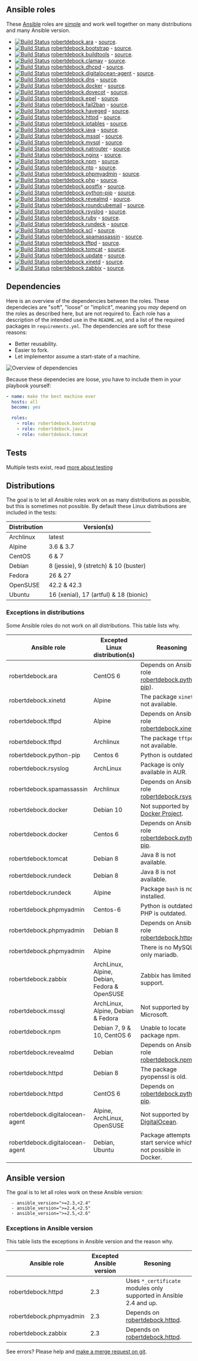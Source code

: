 ## Ansible roles
These [Ansible](https://www.ansible.com/) roles are [simple](style.html) and work well together on many distributions and many Ansible version.
- [![Build Status](https://api.travis-ci.org/robertdebock/ansible-role-ara.svg?branch=master)](https://travis-ci.org/robertdebock/ansible-role-ara) [robertdebock.ara](https://galaxy.ansible.com/robertdebock/ara/) - [source](https://github.com/robertdebock/ansible-role-ara).
- [![Build Status](https://api.travis-ci.org/robertdebock/ansible-role-bootstrap.svg?branch=master)](https://travis-ci.org/robertdebock/ansible-role-bootstrap) [robertdebock.bootstrap](https://galaxy.ansible.com/robertdebock/bootstrap/) - [source](https://github.com/robertdebock/ansible-role-bootstrap).
- [![Build Status](https://api.travis-ci.org/robertdebock/ansible-role-buildtools.svg?branch=master)](https://travis-ci.org/robertdebock/ansible-role-buildtools) [robertdebock.buildtools](https://galaxy.ansible.com/robertdebock/buildtools/) - [source](https://github.com/robertdebock/ansible-role-buildtools).
- [![Build Status](https://api.travis-ci.org/robertdebock/ansible-role-clamav.svg?branch=master)](https://travis-ci.org/robertdebock/ansible-role-clamav) [robertdebock.clamav](https://galaxy.ansible.com/robertdebock/clamav/) - [source](https://github.com/robertdebock/ansible-role-clamav).
- [![Build Status](https://api.travis-ci.org/robertdebock/ansible-role-dhcpd.svg?branch=master)](https://travis-ci.org/robertdebock/ansible-role-dhcpd) [robertdebock.dhcpd](https://galaxy.ansible.com/robertdebock/dhcpd/) - [source](https://github.com/robertdebock/ansible-role-dhcpd).
- [![Build Status](https://api.travis-ci.org/robertdebock/ansible-role-digitalocean-agent.svg?branch=master)](https://travis-ci.org/robertdebock/ansible-role-digitalocean-agent) [robertdebock.digitalocean-agent](https://galaxy.ansible.com/robertdebock/digitalocean-agent/) - [source](https://github.com/robertdebock/ansible-role-digitalocean-agent).
- [![Build Status](https://api.travis-ci.org/robertdebock/ansible-role-dns.svg?branch=master)](https://travis-ci.org/robertdebock/ansible-role-dns) [robertdebock.dns](https://galaxy.ansible.com/robertdebock/dns/) - [source](https://github.com/robertdebock/ansible-role-dns).
- [![Build Status](https://api.travis-ci.org/robertdebock/ansible-role-docker.svg?branch=master)](https://travis-ci.org/robertdebock/ansible-role-docker) [robertdebock.docker](https://galaxy.ansible.com/robertdebock/docker/) - [source](https://github.com/robertdebock/ansible-role-docker).
- [![Build Status](https://api.travis-ci.org/robertdebock/ansible-role-dovecot.svg?branch=master)](https://travis-ci.org/robertdebock/ansible-role-dovecot) [robertdebock.dovecot](https://galaxy.ansible.com/robertdebock/dovecot/) - [source](https://github.com/robertdebock/ansible-role-dovecot).
- [![Build Status](https://api.travis-ci.org/robertdebock/ansible-role-epel.svg?branch=master)](https://travis-ci.org/robertdebock/ansible-role-epel) [robertdebock.epel](https://galaxy.ansible.com/robertdebock/epel/) - [source](https://github.com/robertdebock/ansible-role-epel).
- [![Build Status](https://api.travis-ci.org/robertdebock/ansible-role-fail2ban.svg?branch=master)](https://travis-ci.org/robertdebock/ansible-role-fail2ban) [robertdebock.fail2ban](https://galaxy.ansible.com/robertdebock/fail2ban/) - [source](https://github.com/robertdebock/ansible-role-fail2ban).
- [![Build Status](https://api.travis-ci.org/robertdebock/ansible-role-haveged.svg?branch=master)](https://travis-ci.org/robertdebock/ansible-role-haveged) [robertdebock.haveged](https://galaxy.ansible.com/robertdebock/haveged/) - [source](https://github.com/robertdebock/ansible-role-haveged).
- [![Build Status](https://api.travis-ci.org/robertdebock/ansible-role-httpd.svg?branch=master)](https://travis-ci.org/robertdebock/ansible-role-httpd) [robertdebock.httpd](https://galaxy.ansible.com/robertdebock/httpd/) - [source](https://github.com/robertdebock/ansible-role-httpd).
- [![Build Status](https://api.travis-ci.org/robertdebock/ansible-role-iptables.svg?branch=master)](https://travis-ci.org/robertdebock/ansible-role-iptables) [robertdebock.iptables](https://galaxy.ansible.com/robertdebock/iptables/) - [source](https://github.com/robertdebock/ansible-role-iptables).
- [![Build Status](https://api.travis-ci.org/robertdebock/ansible-role-java.svg?branch=master)](https://travis-ci.org/robertdebock/ansible-role-java) [robertdebock.java](https://galaxy.ansible.com/robertdebock/java/) - [source](https://github.com/robertdebock/ansible-role-java).
- [![Build Status](https://api.travis-ci.org/robertdebock/ansible-role-mssql.svg?branch=master)](https://travis-ci.org/robertdebock/ansible-role-mssql) [robertdebock.mssql](https://galaxy.ansible.com/robertdebock/mssql/) - [source](https://github.com/robertdebock/ansible-role-mssql).
- [![Build Status](https://api.travis-ci.org/robertdebock/ansible-role-mysql.svg?branch=master)](https://travis-ci.org/robertdebock/ansible-role-mysql) [robertdebock.mysql](https://galaxy.ansible.com/robertdebock/mysql/) - [source](https://github.com/robertdebock/ansible-role-mysql).
- [![Build Status](https://api.travis-ci.org/robertdebock/ansible-role-natrouter.svg?branch=master)](https://travis-ci.org/robertdebock/ansible-role-natrouter) [robertdebock.natrouter](https://galaxy.ansible.com/robertdebock/natrouter/) - [source](https://github.com/robertdebock/ansible-role-natrouter).
- [![Build Status](https://api.travis-ci.org/robertdebock/ansible-role-nginx.svg?branch=master)](https://travis-ci.org/robertdebock/ansible-role-nginx) [robertdebock.nginx](https://galaxy.ansible.com/robertdebock/nginx/) - [source](https://github.com/robertdebock/ansible-role-nginx).
- [![Build Status](https://api.travis-ci.org/robertdebock/ansible-role-npm.svg?branch=master)](https://travis-ci.org/robertdebock/ansible-role-npm) [robertdebock.npm](https://galaxy.ansible.com/robertdebock/npm/) - [source](https://github.com/robertdebock/ansible-role-npm).
- [![Build Status](https://api.travis-ci.org/robertdebock/ansible-role-ntp.svg?branch=master)](https://travis-ci.org/robertdebock/ansible-role-ntp) [robertdebock.ntp](https://galaxy.ansible.com/robertdebock/ntp/) - [source](https://github.com/robertdebock/ansible-role-ntp).
- [![Build Status](https://api.travis-ci.org/robertdebock/ansible-role-phpmyadmin.svg?branch=master)](https://travis-ci.org/robertdebock/ansible-role-phpmyadmin) [robertdebock.phpmyadmin](https://galaxy.ansible.com/robertdebock/phpmyadmin/) - [source](https://github.com/robertdebock/ansible-role-phpmyadmin).
- [![Build Status](https://api.travis-ci.org/robertdebock/ansible-role-php.svg?branch=master)](https://travis-ci.org/robertdebock/ansible-role-php) [robertdebock.php](https://galaxy.ansible.com/robertdebock/php/) - [source](https://github.com/robertdebock/ansible-role-php).
- [![Build Status](https://api.travis-ci.org/robertdebock/ansible-role-postfix.svg?branch=master)](https://travis-ci.org/robertdebock/ansible-role-postfix) [robertdebock.postfix](https://galaxy.ansible.com/robertdebock/postfix/) - [source](https://github.com/robertdebock/ansible-role-postfix).
- [![Build Status](https://api.travis-ci.org/robertdebock/ansible-role-python-pip.svg?branch=master)](https://travis-ci.org/robertdebock/ansible-role-python-pip) [robertdebock.python-pip](https://galaxy.ansible.com/robertdebock/python-pip/) - [source](https://github.com/robertdebock/ansible-role-python-pip).
- [![Build Status](https://api.travis-ci.org/robertdebock/ansible-role-revealmd.svg?branch=master)](https://travis-ci.org/robertdebock/ansible-role-revealmd) [robertdebock.revealmd](https://galaxy.ansible.com/robertdebock/revealmd/) - [source](https://github.com/robertdebock/ansible-role-revealmd).
- [![Build Status](https://api.travis-ci.org/robertdebock/ansible-role-roundcubemail.svg?branch=master)](https://travis-ci.org/robertdebock/ansible-role-roundcubemail) [robertdebock.roundcubemail](https://galaxy.ansible.com/robertdebock/roundcubemail/) - [source](https://github.com/robertdebock/ansible-role-roundcubemail).
- [![Build Status](https://api.travis-ci.org/robertdebock/ansible-role-rsyslog.svg?branch=master)](https://travis-ci.org/robertdebock/ansible-role-rsyslog) [robertdebock.rsyslog](https://galaxy.ansible.com/robertdebock/rsyslog/) - [source](https://github.com/robertdebock/ansible-role-rsyslog).
- [![Build Status](https://api.travis-ci.org/robertdebock/ansible-role-ruby.svg?branch=master)](https://travis-ci.org/robertdebock/ansible-role-ruby) [robertdebock.ruby](https://galaxy.ansible.com/robertdebock/ruby/) - [source](https://github.com/robertdebock/ansible-role-ruby).
- [![Build Status](https://api.travis-ci.org/robertdebock/ansible-role-rundeck.svg?branch=master)](https://travis-ci.org/robertdebock/ansible-role-rundeck) [robertdebock.rundeck](https://galaxy.ansible.com/robertdebock/rundeck/) - [source](https://github.com/robertdebock/ansible-role-rundeck).
- [![Build Status](https://api.travis-ci.org/robertdebock/ansible-role-scl.svg?branch=master)](https://travis-ci.org/robertdebock/ansible-role-scl) [robertdebock.scl](https://galaxy.ansible.com/robertdebock/scl/) - [source](https://github.com/robertdebock/ansible-role-scl).
- [![Build Status](https://api.travis-ci.org/robertdebock/ansible-role-spamassassin.svg?branch=master)](https://travis-ci.org/robertdebock/ansible-role-spamassassin) [robertdebock.spamassassin](https://galaxy.ansible.com/robertdebock/spamassassin/) - [source](https://github.com/robertdebock/ansible-role-spamassassin).
- [![Build Status](https://api.travis-ci.org/robertdebock/ansible-role-tftpd.svg?branch=master)](https://travis-ci.org/robertdebock/ansible-role-tftpd) [robertdebock.tftpd](https://galaxy.ansible.com/robertdebock/tftpd/) - [source](https://github.com/robertdebock/ansible-role-tftpd).
- [![Build Status](https://api.travis-ci.org/robertdebock/ansible-role-tomcat.svg?branch=master)](https://travis-ci.org/robertdebock/ansible-role-tomcat) [robertdebock.tomcat](https://galaxy.ansible.com/robertdebock/tomcat/) - [source](https://github.com/robertdebock/ansible-role-tomcat).
- [![Build Status](https://api.travis-ci.org/robertdebock/ansible-role-update.svg?branch=master)](https://travis-ci.org/robertdebock/ansible-role-update) [robertdebock.update](https://galaxy.ansible.com/robertdebock/update/) - [source](https://github.com/robertdebock/ansible-role-update).
- [![Build Status](https://api.travis-ci.org/robertdebock/ansible-role-xinetd.svg?branch=master)](https://travis-ci.org/robertdebock/ansible-role-xinetd) [robertdebock.xinetd](https://galaxy.ansible.com/robertdebock/xinetd/) - [source](https://github.com/robertdebock/ansible-role-xinetd).
- [![Build Status](https://api.travis-ci.org/robertdebock/ansible-role-zabbix.svg?branch=master)](https://travis-ci.org/robertdebock/ansible-role-zabbix) [robertdebock.zabbix](https://galaxy.ansible.com/robertdebock/zabbix/) - [source](https://github.com/robertdebock/ansible-role-zabbix).

## Dependencies
Here is an overview of the dependencies between the roles. These dependecies are "soft", "loose" or "implicit", meaning you *may* depend on the roles as described here, but are not required to.
Each role has a description of the intended use in the `README.md`, and a list of the required packages in `requirements.yml`.
The dependencies are soft for these reasons:
- Better reusability.
- Easier to fork.
- Let implementor assume a start-state of a machine.

![Overview of dependencies](https://raw.githubusercontent.com/robertdebock/robertdebock.github.io/artifacts/dependencies.png "Dependency overview")

Because these dependecies are loose, you have to include them in your playbook yourself:

```yaml
- name: make the best machine ever
  hosts: all
  become: yes

  roles:
    - role: robertdebock.bootstrap
    - role: robertdebock.java
    - role: robertdebock.tomcat
```

## Tests
Multiple tests exist, read [more about testing](testing.html)

## Distributions
The goal is to let all Ansible roles work on as many distributions as possible, but this is sometimes not possible. By default these Linux distributions are included in the tests:

| Distribution | Version(s)  |
|--------------|-------------|
| Archlinux    | latest      |
| Alpine       | 3.6 & 3.7   |
| CentOS       | 6 & 7       |
| Debian       | 8 (jessie), 9 (stretch) & 10 (buster) |
| Fedora       | 26 & 27     |
| OpenSUSE     | 42.2 & 42.3 | 
| Ubuntu       | 16 (xenial), 17 (artful) & 18 (bionic) |

### Exceptions in distributions
Some Ansible roles do not work on all distributions. This table lists why.

| Ansible role | Excepted Linux distribution(s) | Reasoning |
|--------------|--------------------------------|-----------|
| robertdebock.ara | CentOS 6 | Depends on Ansible role [robertdebock.python-pip](https://galaxy.ansible.com/robertdebock/python-pip/)). |
| robertdebock.xinetd | Alpine | The package `xinetd` is not available. |
| robertdebock.tftpd | Alpine | Depends on Ansible role [robertdebock.xinetd](https://galaxy.ansible.com/robertdebock/xinetd/). |
| robertdebock.tftpd | Archlinux | The package `tftpd` is not available. |
| robertdebock.python-pip | Centos 6 | Python is outdated. |
| robertdebock.rsyslog | ArchLinux | Package is only available in AUR. |
| robertdebock.spamassassin | Archlinux | Depends on Ansible role [robertdebock.rsyslog](https://galaxy.ansible.com/robertdebock/rsyslog/). |
| robertdebock.docker | Debian 10 | Not supported by [Docker Project](https://apt.dockerproject.org/repo/dists/). |
| robertdebock.docker | Centos 6 | Depends on Ansible role [robertdebock.python-pip](https://galaxy.ansible.com/robertdebock/python-pip/). |
| robertdebock.tomcat | Debian 8 | Java 8 is not available. |
| robertdebock.rundeck | Debian 8 | Java 8 is not available. |
| robertdebock.rundeck | Alpine | Package `bash` is not installed. |
| robertdebock.phpmyadmin | Centos-6 | Python is outdated, PHP is outdated. |
| robertdebock.phpmyadmin | Debian 8 | Depends on Ansible role [robertdebock.httpd](https://galaxy.ansible.com/robertdebock/httpd/). |
| robertdebock.phpmyadmin | Alpine | There is no MySQL, only mariadb. |
| robertdebock.zabbix | ArchLinux, Alpine, Debian, Fedora & OpenSUSE | Zabbix has limited OS support. |
| robertdebock.mssql | ArchLinux, Alpine, Debian & Fedora | Not supported by Microsoft. |
| robertdebock.npm | Debian 7, 9 & 10, CentOS 6| Unable to locate package npm. |
| robertdebock.revealmd | Debian | Depends on Ansible role [robertdebock.npm](https://galaxy.ansible.com/robertdebock/npm/). |
| robertdebock.httpd | Debian 8 | The package pyopenssl is old. |
| robertdebock.httpd | CentOS 6 | Depends on [robertdebock.python-pip](https://galaxy.ansible.com/robertdebock/python-pip/). |
| robertdebock.digitalocean-agent | Alpine, ArchLinux, OpenSUSE  | Not supported by [DigitalOcean](https://www.digitalocean.com/community/tutorials/how-to-install-and-use-the-digitalocean-agent-for-monitoring). |
| robertdebock.digitalocean-agent | Debian, Ubuntu | Package attempts to start service which is not possible in Docker. |

## Ansible version
The goal is to let all roles work on these Ansible version:
```
  - ansible_version=">=2.3,<2.4"
  - ansible_version=">=2.4,<2.5"
  - ansible_version=">=2.5,<2.6"
```

### Exceptions in Ansible version
This table lists the exceptions in Ansible version and the reason why.

| Ansible role | Excepted Ansible version | Resoning |
|---|---|---|
| robertdebock.httpd | 2.3 | Uses `*_certificate` modules only supported in Ansible 2.4 and up. |
| robertdebock.phpmyadmin | 2.3 | Depends on [robertdebock.httpd](https://galaxy.ansible.com/robertdebock/httpd/). |
| robertdebock.zabbix | 2.3 | Depends on [robertdebock.httpd](https://galaxy.ansible.com/robertdebock/httpd/). |

See errors? Please help and [make a merge request on git](https://github.com/robertdebock/robertdebock.github.io/).
